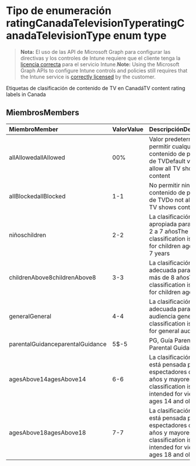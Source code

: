 # <a name="ratingcanadatelevisiontype-enum-type"></a><span data-ttu-id="f7cfc-101">Tipo de enumeración ratingCanadaTelevisionType</span><span class="sxs-lookup"><span data-stu-id="f7cfc-101">ratingCanadaTelevisionType enum type</span></span>

> <span data-ttu-id="f7cfc-102">**Nota:** El uso de las API de Microsoft Graph para configurar las directivas y los controles de Intune requiere que el cliente tenga la [licencia correcta](https://go.microsoft.com/fwlink/?linkid=839381) para el servicio Intune.</span><span class="sxs-lookup"><span data-stu-id="f7cfc-102">**Note:** Using the Microsoft Graph APIs to configure Intune controls and policies still requires that the Intune service is [correctly licensed](https://go.microsoft.com/fwlink/?linkid=839381) by the customer.</span></span>

<span data-ttu-id="f7cfc-103">Etiquetas de clasificación de contenido de TV en Canadá</span><span class="sxs-lookup"><span data-stu-id="f7cfc-103">TV content rating labels in Canada</span></span>
## <a name="members"></a><span data-ttu-id="f7cfc-104">Miembros</span><span class="sxs-lookup"><span data-stu-id="f7cfc-104">Members</span></span>
|<span data-ttu-id="f7cfc-105">Miembro</span><span class="sxs-lookup"><span data-stu-id="f7cfc-105">Member</span></span>|<span data-ttu-id="f7cfc-106">Valor</span><span class="sxs-lookup"><span data-stu-id="f7cfc-106">Value</span></span>|<span data-ttu-id="f7cfc-107">Descripción</span><span class="sxs-lookup"><span data-stu-id="f7cfc-107">Description</span></span>|
|:---|:---|:---|
|<span data-ttu-id="f7cfc-108">allAllowed</span><span class="sxs-lookup"><span data-stu-id="f7cfc-108">allAllowed</span></span>|<span data-ttu-id="f7cfc-109">0</span><span class="sxs-lookup"><span data-stu-id="f7cfc-109">0%</span></span>|<span data-ttu-id="f7cfc-110">Valor predeterminado, permitir cualquier contenido de programas de TV</span><span class="sxs-lookup"><span data-stu-id="f7cfc-110">Default value, allow all TV shows content</span></span>|
|<span data-ttu-id="f7cfc-111">allBlocked</span><span class="sxs-lookup"><span data-stu-id="f7cfc-111">allBlocked</span></span>|<span data-ttu-id="f7cfc-112">1</span><span class="sxs-lookup"><span data-stu-id="f7cfc-112">-1</span></span>|<span data-ttu-id="f7cfc-113">No permitir ningún contenido de programa de TV</span><span class="sxs-lookup"><span data-stu-id="f7cfc-113">Do not allow any TV shows content</span></span>|
|<span data-ttu-id="f7cfc-114">niños</span><span class="sxs-lookup"><span data-stu-id="f7cfc-114">children</span></span>|<span data-ttu-id="f7cfc-115">2</span><span class="sxs-lookup"><span data-stu-id="f7cfc-115">-2</span></span>|<span data-ttu-id="f7cfc-116">La clasificación C es apropiada para niños de 2 a 7 años</span><span class="sxs-lookup"><span data-stu-id="f7cfc-116">The C classification is suitable for children ages of 2 to 7 years</span></span>|
|<span data-ttu-id="f7cfc-117">childrenAbove8</span><span class="sxs-lookup"><span data-stu-id="f7cfc-117">childrenAbove8</span></span>|<span data-ttu-id="f7cfc-118">3</span><span class="sxs-lookup"><span data-stu-id="f7cfc-118">-3</span></span>|<span data-ttu-id="f7cfc-119">La clasificación C8 es adecuada para niños de más de 8 años</span><span class="sxs-lookup"><span data-stu-id="f7cfc-119">The C8 classification is suitable for children ages 8+</span></span>|
|<span data-ttu-id="f7cfc-120">general</span><span class="sxs-lookup"><span data-stu-id="f7cfc-120">General</span></span>|<span data-ttu-id="f7cfc-121">4</span><span class="sxs-lookup"><span data-stu-id="f7cfc-121">-4</span></span>|<span data-ttu-id="f7cfc-122">La clasificación G es adecuada para una audiencia general</span><span class="sxs-lookup"><span data-stu-id="f7cfc-122">The G classification is suitable for general audience</span></span>|
|<span data-ttu-id="f7cfc-123">parentalGuidance</span><span class="sxs-lookup"><span data-stu-id="f7cfc-123">parentalGuidance</span></span>|<span data-ttu-id="f7cfc-124">5</span><span class="sxs-lookup"><span data-stu-id="f7cfc-124">$-5</span></span>|<span data-ttu-id="f7cfc-125">PG, Guía Parental</span><span class="sxs-lookup"><span data-stu-id="f7cfc-125">PG, Parental Guidance</span></span>|
|<span data-ttu-id="f7cfc-126">agesAbove14</span><span class="sxs-lookup"><span data-stu-id="f7cfc-126">agesAbove14</span></span>|<span data-ttu-id="f7cfc-127">6</span><span class="sxs-lookup"><span data-stu-id="f7cfc-127">-6</span></span>|<span data-ttu-id="f7cfc-128">La clasificación 14 + está pensada para los espectadores de 14 años y mayores</span><span class="sxs-lookup"><span data-stu-id="f7cfc-128">The 14+ classification is intended for viewers ages 14 and older</span></span>|
|<span data-ttu-id="f7cfc-129">agesAbove18</span><span class="sxs-lookup"><span data-stu-id="f7cfc-129">agesAbove18</span></span>|<span data-ttu-id="f7cfc-130">7</span><span class="sxs-lookup"><span data-stu-id="f7cfc-130">-7</span></span>|<span data-ttu-id="f7cfc-131">La clasificación 18+ está pensada para los espectadores de 18 años y mayores</span><span class="sxs-lookup"><span data-stu-id="f7cfc-131">The 18+ classification is intended for viewers ages 18 and older</span></span>|








